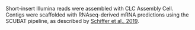 Short-insert Illumina reads were assembled with CLC Assembly Cell. Contigs were scaffolded with RNAseq-derived mRNA predictions using the SCUBAT pipeline, as described by [Schiffer et al., 2019](https://pubmed.ncbi.nlm.nih.gov/31759330/).
